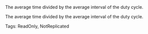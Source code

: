 The average time divided by the average interval of the duty cycle.
	
The average time divided by the average interval of the duty cycle.

Tags: ReadOnly, NotReplicated